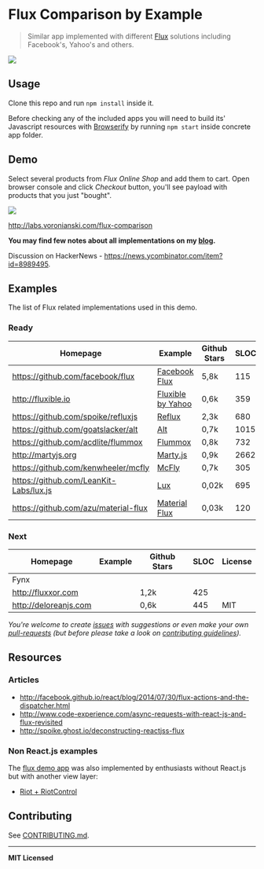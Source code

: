 # Flux Comparison by Example

> Similar app implemented with different [Flux](https://facebook.github.io/flux/) solutions including Facebook's, Yahoo's and others.

[![](https://farm9.staticflickr.com/8643/16226391077_424b0a87dd.jpg)](http://pixelhunter.me/post/110248593059/flux-solutions-compared-by-example)

## Usage

Clone this repo and run `npm install` inside it.

Before checking any of the included apps you will need to build its' Javascript resources with [Browserify](http://browserify.org/) by running `npm start` inside concrete app folder.

## Demo

Select several products from _Flux Online Shop_ and add them to cart. Open browser console and click _Checkout_ button, you'll see payload with products that you just "bought".

[![](https://dl.dropboxusercontent.com/u/100463011/flux-shop-demo2.gif)](http://labs.voronianski.com/flux-comparison)

http://labs.voronianski.com/flux-comparison

**You may find few notes about all implementations on my [blog](http://pixelhunter.me/post/110248593059/flux-solutions-compared-by-example).**

Discussion on HackerNews - https://news.ycombinator.com/item?id=8989495.

## Examples

The list of Flux related implementations used in this demo.

### Ready

| Homepage                                | Example                                                                                     | Github Stars | SLOC | License |
| -------------                           | ------------------------------------------------------------------------------------------- | ------------ | ---- | ------- |
| https://github.com/facebook/flux        | [Facebook Flux](https://github.com/voronianski/flux-samples/tree/master/facebook-flux)      | 5,8k         | 115  | BSD     |
| http://fluxible.io                      | [Fluxible by Yahoo](https://github.com/voronianski/flux-samples/tree/master/yahoo-fluxible) | 0,6k         | 359  | BSD     |
| https://github.com/spoike/refluxjs      | [Reflux](https://github.com/voronianski/flux-samples/tree/master/reflux)                    | 2,3k         | 680  | BSD     |
| https://github.com/goatslacker/alt      | [Alt](https://github.com/voronianski/flux-samples/tree/master/alt)                          | 0,7k         | 1015 | MIT     |
| https://github.com/acdlite/flummox      | [Flummox](https://github.com/voronianski/flux-samples/tree/master/flummox)                  | 0,8k         | 732  | MIT     |
| http://martyjs.org                      | [Marty.js](https://github.com/voronianski/flux-samples/tree/master/marty)                   | 0,9k         | 2662 | MIT     |
| https://github.com/kenwheeler/mcfly     | [McFly](https://github.com/voronianski/flux-samples/tree/master/mcfly)                      | 0,7k         | 305  | BSD     |
| https://github.com/LeanKit-Labs/lux.js  | [Lux](https://github.com/voronianski/flux-comparison/tree/master/lux)                       | 0,02k        | 695  | MIT     |
| https://github.com/azu/material-flux    | [Material Flux](https://github.com/voronianski/flux-comparison/tree/master/material-flux)   | 0,03k        | 120  | MIT     |

### Next

| Homepage                                | Example                                                                                     | Github Stars | SLOC | License |
| -------------                           | ------------------------------------------------------------------------------------------- | ------------ | ---- | ------- |
| Fynx                                    |                                                                                             |              |      |         |
| http://fluxxor.com                      |                                                                                             | 1,2k         | 425  |         |
| http://deloreanjs.com                   |                                                                                             | 0,6k         | 445  | MIT     |

_You're welcome to create [issues](https://github.com/voronianski/flux-comparison/issues) with suggestions or even make your own [pull-requests](https://github.com/voronianski/flux-comparison/pulls) (but before please take a look on [contributing guidelines](https://github.com/voronianski/flux-comparison/blob/master/CONTRIBUTING.md))._

## Resources

### Articles

- http://facebook.github.io/react/blog/2014/07/30/flux-actions-and-the-dispatcher.html
- http://www.code-experience.com/async-requests-with-react-js-and-flux-revisited
- http://spoike.ghost.io/deconstructing-reactjss-flux

### Non React.js examples

The [flux demo app](http://labs.voronianski.com/flux-comparison/) was also implemented by enthusiasts without React.js but with another view layer:

* [Riot + RiotControl](https://github.com/txchen/feplay/tree/gh-pages/riot_flux)

## Contributing

See [CONTRIBUTING.md](https://github.com/voronianski/flux-comparison/blob/master/CONTRIBUTING.md).

---

**MIT Licensed**
